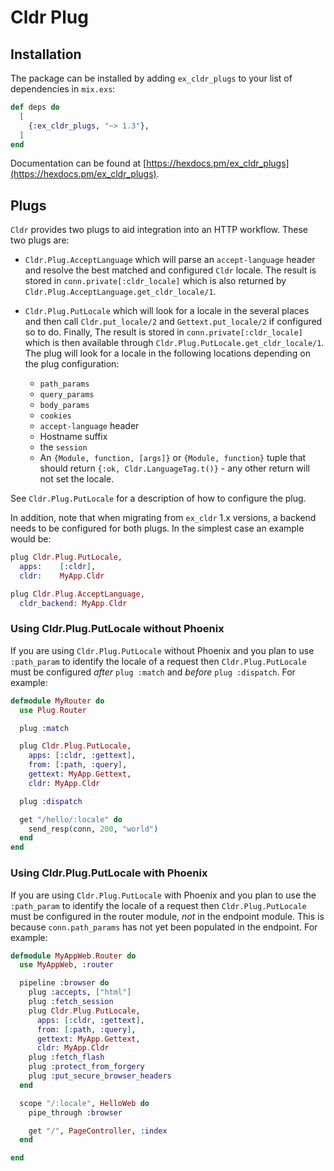 # Cldr Plug

## Installation

The package can be installed by adding `ex_cldr_plugs` to your list of dependencies in `mix.exs`:

```elixir
def deps do
  [
    {:ex_cldr_plugs, "~> 1.3"},
  ]
end
```
Documentation can be found at [https://hexdocs.pm/ex_cldr_plugs](https://hexdocs.pm/ex_cldr_plugs).

## Plugs

`Cldr` provides two plugs to aid integration into an HTTP workflow.  These two plugs are:

* `Cldr.Plug.AcceptLanguage` which will parse an `accept-language` header and resolve the best matched and configured `Cldr` locale. The result is stored in `conn.private[:cldr_locale]` which is also returned by `Cldr.Plug.AcceptLanguage.get_cldr_locale/1`.

* `Cldr.Plug.PutLocale` which will look for a locale in the several places and then call `Cldr.put_locale/2` and `Gettext.put_locale/2` if configured so to do. Finally, The result is stored in `conn.private[:cldr_locale]` which is then available through `Cldr.Plug.PutLocale.get_cldr_locale/1`. The plug will look for a locale in the following locations depending on the plug configuration:

  * `path_params`
  * `query_params`
  * `body_params`
  * `cookies`
  * `accept-language` header
  * Hostname suffix
  * the `session`
  * An `{Module, function, [args]}` or `{Module, function}` tuple that should return `{:ok, Cldr.LanguageTag.t()}` - any other return will not set the locale.

See `Cldr.Plug.PutLocale` for a description of how to configure the plug.

In addition, note that when migrating from `ex_cldr` 1.x versions, a backend needs to be configured for both plugs. In the simplest case an example would be:
```elixir
plug Cldr.Plug.PutLocale,
  apps:    [:cldr],
  cldr:    MyApp.Cldr

plug Cldr.Plug.AcceptLanguage,
  cldr_backend: MyApp.Cldr
```

### Using Cldr.Plug.PutLocale without Phoenix

If you are using `Cldr.Plug.PutLocale` without Phoenix and you plan to use `:path_param` to identify the locale of a request then `Cldr.Plug.PutLocale` must be configured *after* `plug :match` and *before* `plug :dispatch`.  For example:
```elixir
defmodule MyRouter do
  use Plug.Router

  plug :match

  plug Cldr.Plug.PutLocale,
    apps: [:cldr, :gettext],
    from: [:path, :query],
    gettext: MyApp.Gettext,
    cldr: MyApp.Cldr

  plug :dispatch

  get "/hello/:locale" do
    send_resp(conn, 200, "world")
  end
end
```

### Using Cldr.Plug.PutLocale with Phoenix

If you are using `Cldr.Plug.PutLocale` with Phoenix and you plan to use the `:path_param` to identify the locale of a request then `Cldr.Plug.PutLocale` must be configured in the router module, *not* in the endpoint module. This is because `conn.path_params` has not yet been populated in the endpoint. For example:
```elixir
defmodule MyAppWeb.Router do
  use MyAppWeb, :router

  pipeline :browser do
    plug :accepts, ["html"]
    plug :fetch_session
    plug Cldr.Plug.PutLocale,
      apps: [:cldr, :gettext],
      from: [:path, :query],
      gettext: MyApp.Gettext,
      cldr: MyApp.Cldr
    plug :fetch_flash
    plug :protect_from_forgery
    plug :put_secure_browser_headers
  end

  scope "/:locale", HelloWeb do
    pipe_through :browser

    get "/", PageController, :index
  end

end
```

